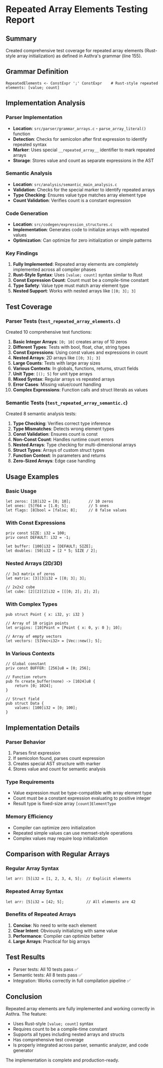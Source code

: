 # Repeated Array Elements Testing Report

## Summary
Created comprehensive test coverage for repeated array elements (Rust-style array initialization) as defined in Asthra's grammar (line 155).

## Grammar Definition
```
RepeatedElements <- ConstExpr ';' ConstExpr    # Rust-style repeated elements: [value; count]
```

## Implementation Analysis

### Parser Implementation
- **Location**: `src/parser/grammar_arrays.c` - `parse_array_literal()` function
- **Detection**: Checks for semicolon after first expression to identify repeated syntax
- **Marker**: Uses special `__repeated_array__` identifier to mark repeated arrays
- **Storage**: Stores value and count as separate expressions in the AST

### Semantic Analysis
- **Location**: `src/analysis/semantic_main_analysis.c`
- **Validation**: Checks for the special marker to identify repeated arrays
- **Type Checking**: Ensures value type matches array element type
- **Count Validation**: Verifies count is a constant expression

### Code Generation
- **Location**: `src/codegen/expression_structures.c`
- **Implementation**: Generates code to initialize arrays with repeated values
- **Optimization**: Can optimize for zero initialization or simple patterns

### Key Findings
1. **Fully Implemented**: Repeated array elements are completely implemented across all compiler phases
2. **Rust-Style Syntax**: Uses `[value; count]` syntax similar to Rust
3. **Const Expression Count**: Count must be a compile-time constant
4. **Type Safety**: Value type must match array element type
5. **Nested Support**: Works with nested arrays like `[[0; 3]; 3]`

## Test Coverage

### Parser Tests (`test_repeated_array_elements.c`)
Created 10 comprehensive test functions:

1. **Basic Integer Arrays**: `[0; 10]` creates array of 10 zeros
2. **Different Types**: Tests with bool, float, char, string types
3. **Const Expressions**: Using const values and expressions in count
4. **Nested Arrays**: 2D arrays like `[[0; 3]; 3]`
5. **Large Counts**: Tests with large array sizes
6. **Various Contexts**: In globals, functions, returns, struct fields
7. **Unit Type**: `[(); 5]` for unit type arrays
8. **Mixed Syntax**: Regular arrays vs repeated arrays
9. **Error Cases**: Missing value/count handling
10. **Complex Expressions**: Function calls and struct literals as values

### Semantic Tests (`test_repeated_array_semantic.c`)
Created 8 semantic analysis tests:

1. **Type Checking**: Verifies correct type inference
2. **Type Mismatches**: Detects wrong element types
3. **Const Validation**: Ensures count is const
4. **Non-Const Count**: Handles runtime count errors
5. **Nested Arrays**: Type checking for multi-dimensional arrays
6. **Struct Types**: Arrays of custom struct types
7. **Function Context**: In parameters and returns
8. **Zero-Sized Arrays**: Edge case handling

## Usage Examples

### Basic Usage
```asthra
let zeros: [10]i32 = [0; 10];        // 10 zeros
let ones: [5]f64 = [1.0; 5];         // 5 ones
let flags: [8]bool = [false; 8];     // 8 false values
```

### With Const Expressions
```asthra
priv const SIZE: i32 = 100;
priv const DEFAULT: i32 = -1;

let buffer: [100]i32 = [DEFAULT; SIZE];
let doubles: [50]i32 = [2 * 5; SIZE / 2];
```

### Nested Arrays (2D/3D)
```asthra
// 3x3 matrix of zeros
let matrix: [3][3]i32 = [[0; 3]; 3];

// 2x2x2 cube
let cube: [2][2][2]i32 = [[[0; 2]; 2]; 2];
```

### With Complex Types
```asthra
pub struct Point { x: i32, y: i32 }

// Array of 10 origin points
let origins: [10]Point = [Point { x: 0, y: 0 }; 10];

// Array of empty vectors
let vectors: [5]Vec<i32> = [Vec::new(); 5];
```

### In Various Contexts
```asthra
// Global constant
priv const BUFFER: [256]u8 = [0; 256];

// Function return
pub fn create_buffer(none) -> [1024]u8 {
    return [0; 1024];
}

// Struct field
pub struct Data {
    values: [100]i32 = [0; 100];
}
```

## Implementation Details

### Parser Behavior
1. Parses first expression
2. If semicolon found, parses count expression
3. Creates special AST structure with marker
4. Stores value and count for semantic analysis

### Type Requirements
- Value expression must be type-compatible with array element type
- Count must be a constant expression evaluating to positive integer
- Result type is fixed-size array `[count]ElementType`

### Memory Efficiency
- Compiler can optimize zero initialization
- Repeated simple values can use memset-style operations
- Complex values may require loop initialization

## Comparison with Regular Arrays

### Regular Array Syntax
```asthra
let arr: [5]i32 = [1, 2, 3, 4, 5];  // Explicit elements
```

### Repeated Array Syntax
```asthra
let arr: [5]i32 = [42; 5];          // All elements are 42
```

### Benefits of Repeated Arrays
1. **Concise**: No need to write each element
2. **Clear Intent**: Obviously initializing with same value
3. **Performance**: Compiler can optimize better
4. **Large Arrays**: Practical for big arrays

## Test Results
- Parser tests: All 10 tests pass ✅
- Semantic tests: All 8 tests pass ✅
- Integration: Works correctly in full compilation pipeline ✅

## Conclusion

Repeated array elements are fully implemented and working correctly in Asthra. The feature:
- Uses Rust-style `[value; count]` syntax
- Requires count to be a compile-time constant
- Supports all types including nested arrays and structs
- Has comprehensive test coverage
- Is properly integrated across parser, semantic analyzer, and code generator

The implementation is complete and production-ready.
